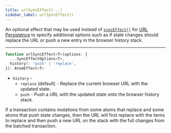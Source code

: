 ```yaml
---
title: urlSyncEffect(...)
sidebar_label: urlSyncEffect()
---
```


An optional effect that may be used instead of [`syncEffect()`](/docs/api-reference/recoil-sync/syncEffect) for [URL Persistence](/docs/guides/url-persistence) to specify additional options such as if state changes should replace the URL or push a new entry in the browser history stack.

---

```jsx
function urlSyncEffect<T>(options: {
  ...SyncEffectOptions<T>,
  history?: 'push' | 'replace',
}): AtomEffect<T>
```

  - `history` -
     - `replace` (default) - Replace the current browser URL with the updated state.
     - `push` - Push a URL with the updated state onto the browser history stack.

If a transaction contains mutations from some atoms that replace and some atoms that push state changes, then the URL will first replace with the items to replace and then push a new URL on the stack with the full changes from the batched transaction.
